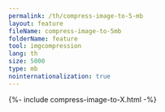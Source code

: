 ```yaml
---
permalink: /th/compress-image-to-5-mb
layout: feature
fileName: compress-image-to-5mb
folderName: feature
tool: imgcompression
lang: th
size: 5000
type: mb
nointernationalization: true
---
```

{%- include compress-image-to-X.html -%}       
